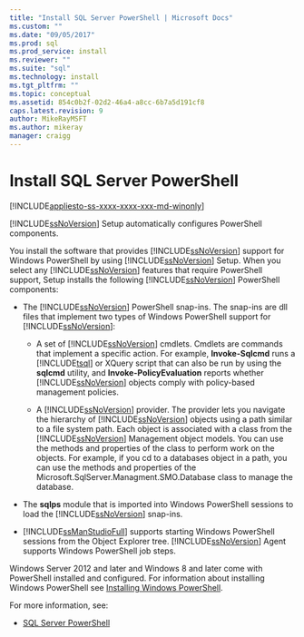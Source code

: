 ```yaml
---
title: "Install SQL Server PowerShell | Microsoft Docs"
ms.custom: ""
ms.date: "09/05/2017"
ms.prod: sql
ms.prod_service: install
ms.reviewer: ""
ms.suite: "sql"
ms.technology: install
ms.tgt_pltfrm: ""
ms.topic: conceptual
ms.assetid: 854c0b2f-02d2-46a4-a8cc-6b7a5d191cf8
caps.latest.revision: 9
author: MikeRayMSFT
ms.author: mikeray
manager: craigg
---
```

# Install SQL Server PowerShell
[!INCLUDE[appliesto-ss-xxxx-xxxx-xxx-md-winonly](../../includes/appliesto-ss-xxxx-xxxx-xxx-md-winonly.md)]
  
[!INCLUDE[ssNoVersion](../../includes/ssnoversion-md.md)] Setup automatically configures PowerShell components.  

You install the software that provides [!INCLUDE[ssNoVersion](../../includes/ssnoversion-md.md)] support for Windows PowerShell by using [!INCLUDE[ssNoVersion](../../includes/ssnoversion-md.md)] Setup. When you select any [!INCLUDE[ssNoVersion](../../includes/ssnoversion-md.md)] features that require PowerShell support, Setup installs the following [!INCLUDE[ssNoVersion](../../includes/ssnoversion-md.md)] PowerShell components:  
  
- The [!INCLUDE[ssNoVersion](../../includes/ssnoversion-md.md)] PowerShell snap-ins. The snap-ins are dll files that implement two types of Windows PowerShell support for [!INCLUDE[ssNoVersion](../../includes/ssnoversion-md.md)]:  
  
  - A set of [!INCLUDE[ssNoVersion](../../includes/ssnoversion-md.md)] cmdlets. Cmdlets are commands that implement a specific action. For example, **Invoke-Sqlcmd** runs a [!INCLUDE[tsql](../../includes/tsql-md.md)] or XQuery script that can also be run by using the **sqlcmd** utility, and **Invoke-PolicyEvaluation** reports whether [!INCLUDE[ssNoVersion](../../includes/ssnoversion-md.md)] objects comply with policy-based management policies.  
  
  - A [!INCLUDE[ssNoVersion](../../includes/ssnoversion-md.md)] provider. The provider lets you navigate the hierarchy of [!INCLUDE[ssNoVersion](../../includes/ssnoversion-md.md)] objects using a path similar to a file system path. Each object is associated with a class from the [!INCLUDE[ssNoVersion](../../includes/ssnoversion-md.md)] Management object models. You can use the methods and properties of the class to perform work on the objects. For example, if you cd to a databases object in a path, you can use the methods and properties of the Microsoft.SqlServer.Managment.SMO.Database class to manage the database.  
 
- The **sqlps** module that is imported into Windows PowerShell sessions to load the [!INCLUDE[ssNoVersion](../../includes/ssnoversion-md.md)] snap-ins.  
 
- [!INCLUDE[ssManStudioFull](../../includes/ssmanstudiofull-md.md)] supports starting Windows PowerShell sessions from the Object Explorer tree. [!INCLUDE[ssNoVersion](../../includes/ssnoversion-md.md)] Agent supports Windows PowerShell job steps.  
  
Windows Server 2012 and later and Windows 8 and later come with PowerShell installed and configured. For information about installing Windows PowerShell see [Installing Windows PowerShell](http://docs.microsoft.com/powershell/scripting/setup/installing-windows-powershell).  

For more information, see:   

- [SQL Server PowerShell](../../relational-databases/scripting/sql-server-powershell.md)  
  
  
